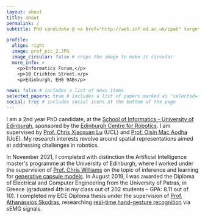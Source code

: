 ```yaml
---
layout: about
title: about
permalink: /
subtitle: PhD candidate @ <a href="http://web.inf.ed.ac.uk/ipab" target="_blank">University of Edinburgh</a>, <a href="https://www.edinburgh-robotics.org/" target="_blank">Edinburgh Centre for Robotics</a>

profile:
  align: right
  image: prof_pic_2.JPG
  image_circular: false # crops the image to make it circular
  more_info: >
    <p>Informatics Forum,</p>
    <p>10 Crichton Street,</p>
    <p>Edinburgh, EH8 9AB</p>

news: false # includes a list of news items
selected_papers: true # includes a list of papers marked as "selected={true}"
social: true # includes social icons at the bottom of the page
---
```


I am a 2nd year PhD candidate, at the [School of Informatics - University of Edinburgh](http://web.inf.ed.ac.uk/ipab), sponsored by the [Edinburgh Centre for Robotics](https://www.edinburgh-robotics.org/). I am supervised by [Prof. Chris Xiaoxuan Lu](https://christopherlu.github.io/) (UCL) and [Prof. Oisin Mac Aodha](https://homepages.inf.ed.ac.uk/omacaod/) (UoE). My research interests revolve around spatial representations aimed at addressing challenges in robotics. 

In November 2021, I completed with distinction the Artificial Intelligence master's programme at the University of Edinburgh, where I worked under the supervision of [Prof. Chris Williams](https://homepages.inf.ed.ac.uk/ckiw/) on the topic of inference and learning for [generative capsule models](https://github.com/tsagkas/capsules). In August 2019, I was awarded the Diploma of Electrical and Computer Engineering from the University of Patras, in Greece (graduated 4th in my class out of 202 students – GPA: 8.11 out of 10). I completed my ECE Diploma thesis under the supervision of [Prof. Athanassios Skodras](http://www.ece.upatras.gr/skodras/), researching [real-time hand-gesture recognition](/projects/2_project/) via sEMG signals.

<!-- objective is to ground language into neural implicit spatial representations, for the purpose of enabling open vocabulary queries in mobile robotics.  

In November 2021, I completed with distinction the Artificial Intelligence master's programme at the University of Edinburgh, where I worked under the supervision of [Prof. Chris Williams](https://homepages.inf.ed.ac.uk/ckiw/) on a novel inference and learning algorithm for [generative capsule models](https://github.com/tsagkas/capsules). In August 2019, I was awarded the Diploma of Electrical and Computer Engineering from the University of Patras, in Greece (graduated 4th in my class out of 202 students – GPA: 8.11 out of 10). I completed my ECE Diploma thesis under the supervision of [Prof. Athanassios Skodras](http://www.ece.upatras.gr/skodras/), researching the use of CNNs for [real-time hand-gesture recognition](/projects/2_project/) via sEMG signals. -->

